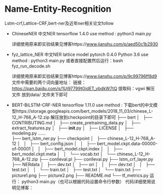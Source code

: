 # Name-Entity-Recognition
Lstm-crf,Lattice-CRF,bert-ner及近年ner相关论文follow

- ChineseNER 中文NER 
	tensorflow 1.4.0
    use method :
        python3 main.py
    
    详细使用原来即实验结果见博客https://www.jianshu.com/p/aed50c1b2930

- fyz_lattice_NER 中文NER lattice model
	pytorch 0.4.0
	Python 3.6
	use method :
        python3 main.py
		或者直接配置然后运行：bash fyz_run_decode.sh
	
	详细使用原来即实验结果见博客https://www.jianshu.com/p/9c99796ff8d9
	文件中需要的两个词向量地址：
		链接：https://pan.baidu.com/s/1Uj97799tGjdET_vbdkW7tQ 
		提取码：vgwi 
		解压文件 放到data/ 文件夹下即可
		
- BERT-BiLSTM-CRF-NER
	tensorflow 1.11.0
    use method :
		下载bert的中文模型https://storage.googleapis.com/bert_models/2018_11_03/chinese_L-12_H-768_A-12.zip
		解压放到checkpoint的目录下即可
		├── bert
		│   ├── CONTRIBUTING.md
		│   ├── create_pretraining_data.py
		│   ├── extract_features.py
		│   ├── __init__.py
		│   ├── LICENSE
		│   ├── modeling.py
            ......	
		├── bert_lstm_ner.py
		├── checkpoint
		│   ├── chinese_L-12_H-768_A-12
		│   │   ├── bert_config.json
		│   │   ├── bert_model.ckpt.data-00000-of-00001
		│   │   ├── bert_model.ckpt.index
		│   │   ├── bert_model.ckpt.meta
		│   │   └── vocab.txt
		│   └── chinese_L-12_H-768_A-12.zip
		├── conlleval.pl
		├── conlleval.py
		├── lstm_crf_layer.py
		├── NERdata
		│   ├── dev.txt
		│   ├── ori
		│   │   ├── dev.txt
		│   │   ├── test.txt
		│   │   └── train.txt
		│   ├── test.txt
		│   └── train.txt
		├── picture1.png
		├── picture2.png
		├── README.md
		└── tf_metrics.py
		运行：
			python3 main.py（也可以根据代码设置命令行参数）
		代码详细使用说明见博客：
			
	